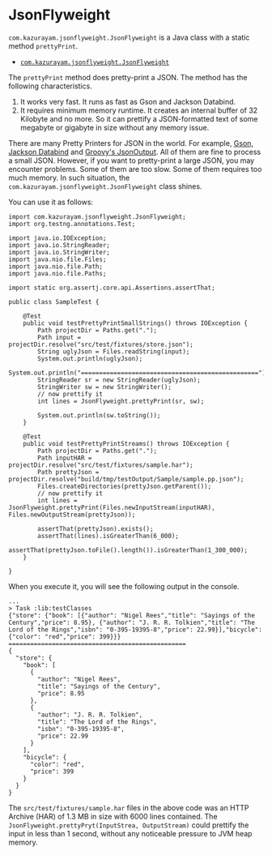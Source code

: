 # JsonFlyweight

`com.kazurayam.jsonflyweight.JsonFlyweight` is a Java class with a static method `prettyPrint`.

- [`com.kazurayam.jsonflyweight.JsonFlyweight`](https://github.com/kazurayam/JsonFlyweight/blob/develop/lib/src/main/java/com/kazurayam/jsonflyweight/JsonFlyweight.java)

The `prettyPrint` method does pretty-print a JSON. The method has the following characteristics.

1. It works very fast. It runs as fast as Gson and Jackson Databind.
2. It requires minimum memory runtime. It creates an internal buffer of 32 Kilobyte and no more. So it can prettify a JSON-formatted text of some megabyte or gigabyte in size without any memory issue. 

There are many Pretty Printers for JSON in the world. For example, [Gson, Jackson Databind](https://www.baeldung.com/java-json-pretty-print) and [Groovy's JsonOutput](https://www.baeldung.com/groovy-json#2-formatting-the-json-output). All of them are fine to process a small JSON. However, if you want to pretty-print a large JSON, you may encounter problems. Some of them are too slow. Some of them requires too much memory. In such situation, the `com.kazurayam.jsonflyweight.JsonFlyweight` class shines.

You can use it as follows:

```
import com.kazurayam.jsonflyweight.JsonFlyweight;
import org.testng.annotations.Test;

import java.io.IOException;
import java.io.StringReader;
import java.io.StringWriter;
import java.nio.file.Files;
import java.nio.file.Path;
import java.nio.file.Paths;

import static org.assertj.core.api.Assertions.assertThat;

public class SampleTest {

    @Test
    public void testPrettyPrintSmallStrings() throws IOException {
        Path projectDir = Paths.get(".");
        Path input = projectDir.resolve("src/test/fixtures/store.json");
        String uglyJson = Files.readString(input);
        System.out.println(uglyJson);
        System.out.println("=================================================");
        StringReader sr = new StringReader(uglyJson);
        StringWriter sw = new StringWriter();
        // now prettify it
        int lines = JsonFlyweight.prettyPrint(sr, sw);

        System.out.println(sw.toString());
    }

    @Test
    public void testPrettyPrintStreams() throws IOException {
        Path projectDir = Paths.get(".");
        Path inputHAR = projectDir.resolve("src/test/fixtures/sample.har");
        Path prettyJson = projectDir.resolve("build/tmp/testOutput/Sample/sample.pp.json");
        Files.createDirectories(prettyJson.getParent());
        // now prettify it
        int lines = JsonFlyweight.prettyPrint(Files.newInputStream(inputHAR), Files.newOutputStream(prettyJson));

        assertThat(prettyJson).exists();
        assertThat(lines).isGreaterThan(6_000);
        assertThat(prettyJson.toFile().length()).isGreaterThan(1_300_000);
    }

}
```

When you execute it, you will see the following output in the console.

```
...
> Task :lib:testClasses
{"store": {"book": [{"author": "Nigel Rees","title": "Sayings of the Century","price": 8.95}, {"author": "J. R. R. Tolkien","title": "The Lord of the Rings","isbn": "0-395-19395-8","price": 22.99}],"bicycle": {"color": "red","price": 399}}}
=================================================
{
  "store": {
    "book": [
      {
        "author": "Nigel Rees",
        "title": "Sayings of the Century",
        "price": 8.95
      },
      {
        "author": "J. R. R. Tolkien",
        "title": "The Lord of the Rings",
        "isbn": "0-395-19395-8",
        "price": 22.99
      }
    ],
    "bicycle": {
      "color": "red",
      "price": 399
    }
  }
}
```

The `src/test/fixtures/sample.har` files in the above code was an HTTP Archive (HAR) of 1.3 MB in size with 6000 lines contained. The `JsonFlyweight.prettyPryt(InputStrea, OutputStream)` could prettify the input in less than 1 second, without any noticeable pressure to JVM heap memory.
